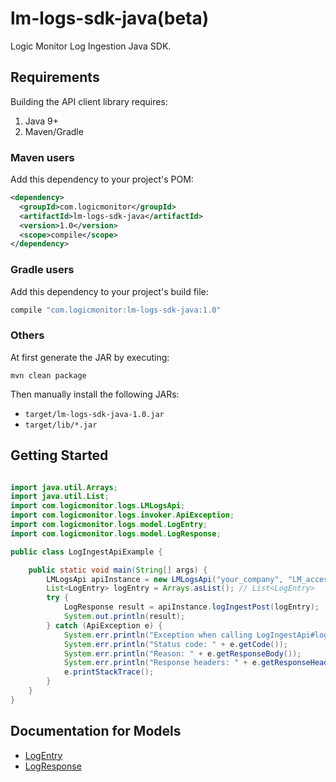 # lm-logs-sdk-java(beta)

Logic Monitor Log Ingestion Java SDK.


## Requirements

Building the API client library requires:

1. Java 9+
2. Maven/Gradle

### Maven users

Add this dependency to your project's POM:

```xml
<dependency>
  <groupId>com.logicmonitor</groupId>
  <artifactId>lm-logs-sdk-java</artifactId>
  <version>1.0</version>
  <scope>compile</scope>
</dependency>
```

### Gradle users

Add this dependency to your project's build file:

```groovy
compile "com.logicmonitor:lm-logs-sdk-java:1.0"
```

### Others

At first generate the JAR by executing:

```shell
mvn clean package
```

Then manually install the following JARs:

- `target/lm-logs-sdk-java-1.0.jar`
- `target/lib/*.jar`

## Getting Started

```java

import java.util.Arrays;
import java.util.List;
import com.logicmonitor.logs.LMLogsApi;
import com.logicmonitor.logs.invoker.ApiException;
import com.logicmonitor.logs.model.LogEntry;
import com.logicmonitor.logs.model.LogResponse;

public class LogIngestApiExample {

    public static void main(String[] args) {
        LMLogsApi apiInstance = new LMLogsApi("your_company", "LM_access_id", "LM_token_id");
        List<LogEntry> logEntry = Arrays.asList(); // List<LogEntry>
        try {
            LogResponse result = apiInstance.logIngestPost(logEntry);
            System.out.println(result);
        } catch (ApiException e) {
            System.err.println("Exception when calling LogIngestApi#logIngestPost");
            System.err.println("Status code: " + e.getCode());
            System.err.println("Reason: " + e.getResponseBody());
            System.err.println("Response headers: " + e.getResponseHeaders());
            e.printStackTrace();
        }
    }
}

```

## Documentation for Models

 - [LogEntry](docs/LogEntry.md)
 - [LogResponse](docs/LogResponse.md)


